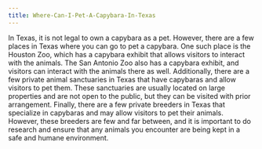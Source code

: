 ```yaml
---
title: Where-Can-I-Pet-A-Capybara-In-Texas
---
```


In Texas, it is not legal to own a capybara as a pet. However, there are a few places in Texas where you can go to pet a capybara. One such place is the Houston Zoo, which has a capybara exhibit that allows visitors to interact with the animals. The San Antonio Zoo also has a capybara exhibit, and visitors can interact with the animals there as well. Additionally, there are a few private animal sanctuaries in Texas that have capybaras and allow visitors to pet them. These sanctuaries are usually located on large properties and are not open to the public, but they can be visited with prior arrangement. Finally, there are a few private breeders in Texas that specialize in capybaras and may allow visitors to pet their animals. However, these breeders are few and far between, and it is important to do research and ensure that any animals you encounter are being kept in a safe and humane environment.